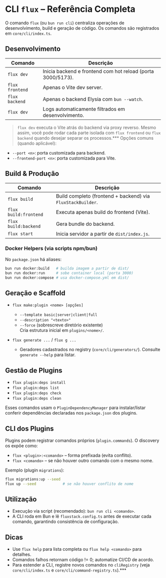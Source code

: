 # CLI `flux` – Referência Completa

O comando `flux` (ou `bun run cli`) centraliza operações de desenvolvimento, build e geração de código. Os comandos são registrados em `core/cli/index.ts`.

## Desenvolvimento
| Comando                 | Descrição                                                            |
|-------------------------|-----------------------------------------------------------------------|
| `flux dev`              | Inicia backend e frontend com hot reload (porta 3000/5173).          |
| `flux frontend`         | Apenas o Vite dev server.                                             |
| `flux backend`          | Apenas o backend Elysia com `bun --watch`.                            |
| `flux dev`              | Logs automaticamente filtrados em desenvolvimento.                    |

> `flux dev` executa o Vite atrás do backend via proxy reverso. Mesmo assim, você pode rodar cada parte isolada com `flux frontend` ou `flux backend` quando desejar separar os processos.***
Opções comuns (quando aplicável):
- `--port <n>`: porta customizada para backend.  
- `--frontend-port <n>`: porta customizada para Vite.

## Build & Produção
| Comando                 | Descrição                                                            |
|-------------------------|-----------------------------------------------------------------------|
| `flux build`            | Build completo (frontend + backend) via `FluxStackBuilder`.          |
| `flux build:frontend`   | Executa apenas build do frontend (Vite).                             |
| `flux build:backend`    | Gera bundle do backend.                                              |
| `flux start`            | Inicia servidor a partir de `dist/index.js`.                         |

### Docker Helpers (via scripts npm/bun)
No `package.json` há aliases:
```bash
bun run docker:build   # builda imagem a partir de dist/
bun run docker:run     # sobe container local (porta 3000)
bun run docker:compose # usa docker-compose.yml em dist/
```

## Geração e Scaffold
- `flux make:plugin <nome> [opções]`  
  - `--template basic|server|client|full`  
  - `--description "<texto>"`  
  - `--force` (sobrescreve diretório existente)  
  Cria estrutura inicial em `plugins/<nome>/`.

- `flux generate ...` / `flux g ...`  
  - Geradores cadastrados no registry (`core/cli/generators/`). Consulte `generate --help` para listar.

## Gestão de Plugins
- `flux plugin:deps install`  
- `flux plugin:deps list`  
- `flux plugin:deps check`  
- `flux plugin:deps clean`  

Esses comandos usam o `PluginDependencyManager` para instalar/listar conferir dependências declaradas nos `package.json` dos plugins.

## CLI dos Plugins
Plugins podem registrar comandos próprios (`plugin.commands`). O discovery os expõe como:
- `flux <plugin>:<comando>` – forma prefixada (evita conflito).
- `flux <comando>` – se não houver outro comando com o mesmo nome.

Exemplo (plugin `migrations`):
```bash
flux migrations:up --seed
flux up --seed            # se não houver conflito de nome
```

## Utilização
- Execução via script (recomendado): `bun run cli <comando>`.
- A CLI roda em Bun e lê `fluxstack.config.ts` antes de executar cada comando, garantindo consistência de configuração.

## Dicas
- Use `flux help` para lista completa ou `flux help <comando>` para detalhes.
- Comandos falhos retornam código != 0; automatize CI/CD de acordo.
- Para estender a CLI, registre novos comandos no `cliRegistry` (veja `core/cli/index.ts` e `core/cli/command-registry.ts`).***
